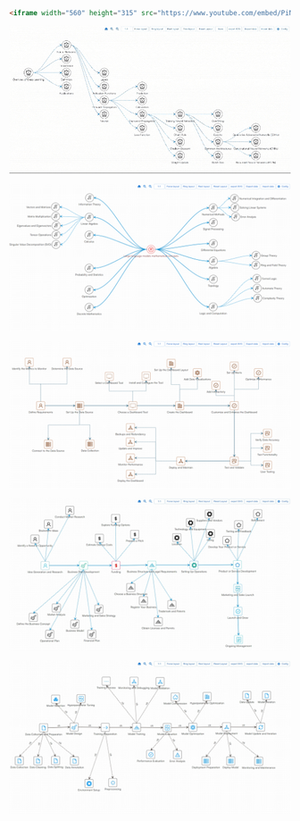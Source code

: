 

```html
<iframe width="560" height="315" src="https://www.youtube.com/embed/PiNKOIHWG-Q?si=yP3kz_YYvpSEfhWm" frameborder="0" allowfullscreen></iframe>
```
![Example a](./example/deeplearning.gif)

![Example 00](./example/biglargemodelmath.png)

![Example 01](./example/monitoreaxm.png)

![Example 02](./example/shipProcess.png)

![Example 03](./example/bigmodel1.png)
